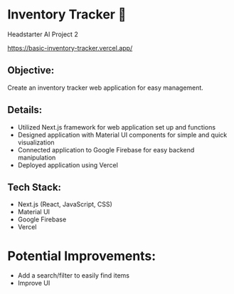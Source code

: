 # Inventory Tracker 📒  
Headstarter AI Project 2 

https://basic-inventory-tracker.vercel.app/ 

## Objective:
Create an inventory tracker web application for easy management.

## Details:
- Utilized Next.js framework for web application set up and functions
- Designed application with Material UI components for simple and quick visualization
- Connected application to Google Firebase for easy backend manipulation
- Deployed application using Vercel

## Tech Stack:
- Next.js (React, JavaScript, CSS)
- Material UI
- Google Firebase
- Vercel

# Potential Improvements: 
- Add a search/filter to easily find items
- Improve UI


